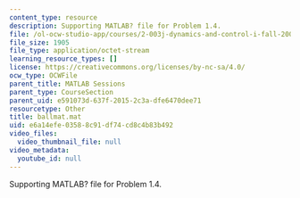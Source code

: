 ```yaml
---
content_type: resource
description: Supporting MATLAB? file for Problem 1.4.
file: /ol-ocw-studio-app/courses/2-003j-dynamics-and-control-i-fall-2007/e6a14efe03588c91df74cd8c4b83b492_ballmat.mat
file_size: 1905
file_type: application/octet-stream
learning_resource_types: []
license: https://creativecommons.org/licenses/by-nc-sa/4.0/
ocw_type: OCWFile
parent_title: MATLAB Sessions
parent_type: CourseSection
parent_uid: e591073d-637f-2015-2c3a-dfe6470dee71
resourcetype: Other
title: ballmat.mat
uid: e6a14efe-0358-8c91-df74-cd8c4b83b492
video_files:
  video_thumbnail_file: null
video_metadata:
  youtube_id: null
---
```

Supporting MATLAB? file for Problem 1.4.